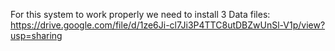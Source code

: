 For this system to work properly we need to install 3 Data files:
https://drive.google.com/file/d/1ze6Ji-cl7Ji3P4TTC8utDBZwUnSl-V1p/view?usp=sharing
